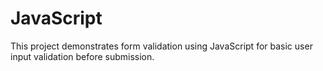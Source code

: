 # JavaScript
This project demonstrates form validation using JavaScript for basic user input validation before submission.
